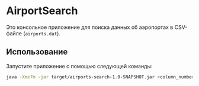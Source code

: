 # AirportSearch

Это консольное приложение для поиска данных об аэропортах в CSV-файле (`airports.dat`).

## Использование

Запустите приложение с помощью следующей команды:
```bash
java -Xmx7m -jar target/airports-search-1.0-SNAPSHOT.jar <column_number>
